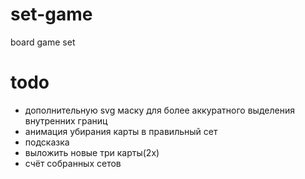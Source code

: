 # set-game
board game set

# todo
- дополнительную svg маску для более аккуратного выделения внутренних границ
- анимация убирания карты в правильный сет
- подсказка
- выложить новые три карты(2х)
- счёт собранных сетов
